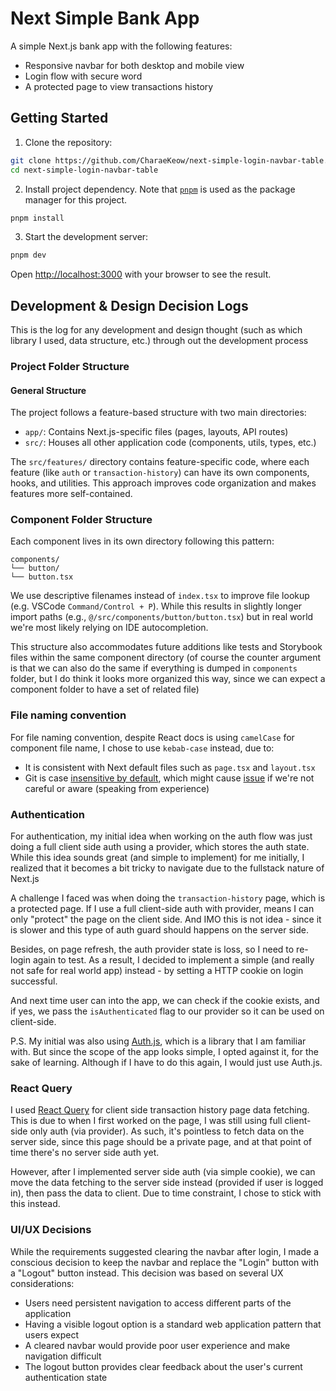 # Next Simple Bank App

A simple Next.js bank app with the following features:

- Responsive navbar for both desktop and mobile view
- Login flow with secure word
- A protected page to view transactions history

## Getting Started

1. Clone the repository:

```bash
git clone https://github.com/CharaeKeow/next-simple-login-navbar-table.git
cd next-simple-login-navbar-table
```

2. Install project dependency. Note that [`pnpm`](https://pnpm.io/) is used as the package manager for this project.

```bash
pnpm install
```

3. Start the development server:

```bash
pnpm dev
```

Open [http://localhost:3000](http://localhost:3000) with your browser to see the result.

## Development & Design Decision Logs

This is the log for any development and design thought (such as which library I used, data structure, etc.) through out the development process

### Project Folder Structure

#### General Structure

The project follows a feature-based structure with two main directories:

- `app/`: Contains Next.js-specific files (pages, layouts, API routes)
- `src/`: Houses all other application code (components, utils, types, etc.)

The `src/features/` directory contains feature-specific code, where each feature (like `auth` or `transaction-history`) can have its own components, hooks, and utilities. This approach improves code organization and makes features more self-contained.

### Component Folder Structure

Each component lives in its own directory following this pattern:

```
components/
└── button/
└── button.tsx
```

We use descriptive filenames instead of `index.tsx` to improve file lookup (e.g. VSCode `Command/Control + P`). While this results in slightly longer import paths (e.g., `@/src/components/button/button.tsx`) but in real world we're most likely relying on IDE autocompletion.

This structure also accommodates future additions like tests and Storybook files within the same component directory (of course the counter argument is that we can also do the same if everything is dumped in `components` folder, but I do think it looks more organized this way, since we can expect a component folder to have a set of related file)

### File naming convention

For file naming convention, despite React docs is using `camelCase` for component file name, I chose to use `kebab-case` instead, due to:

- It is consistent with Next default files such as `page.tsx` and `layout.tsx`
- Git is case [insensitive by default](https://gitirc.eu/git-config.html), which might cause [issue](https://stackoverflow.com/questions/17683458/how-do-i-commit-case-sensitive-only-filename-changes-in-git) if we're not careful or aware (speaking from experience)

### Authentication

For authentication, my initial idea when working on the auth flow was just doing a full client side auth using a provider, which stores the auth state. While this idea sounds great (and simple to implement) for me initially, I realized that it becomes a bit tricky to navigate due to the fullstack nature of Next.js

A challenge I faced was when doing the `transaction-history` page, which is a protected page. If I use a full client-side auth with provider, means I can only "protect" the page on the client side. And IMO this is not idea - since it is slower and this type of auth guard should happens on the server side.

Besides, on page refresh, the auth provider state is loss, so I need to re-login again to test. As a result, I decided to implement a simple (and really not safe for real world app) instead - by setting a HTTP cookie on login successful.

And next time user can into the app, we can check if the cookie exists, and if yes, we pass the `isAuthenticated` flag to our provider so it can be used on client-side.

P.S. My initial was also using [Auth.js](https://authjs.dev/), which is a library that I am familiar with. But since the scope of the app looks simple, I opted against it, for the sake of learning. Although if I have to do this again, I would just use Auth.js.

### React Query

I used [React Query](https://tanstack.com/query/v5/docs/framework/react/overview) for client side transaction history page data fetching. This is due to when I first worked on the page, I was still using full client-side only auth (via provider). As such, it's pointless to fetch data on the server side, since this page should be a private page, and at that point of time there's no server side auth yet.

However, after I implemented server side auth (via simple cookie), we can move the data fetching to the server side instead (provided if user is logged in), then pass the data to client. Due to time constraint, I chose to stick with this instead.

### UI/UX Decisions

While the requirements suggested clearing the navbar after login, I made a conscious decision to keep the navbar and replace the "Login" button with a "Logout" button instead. This decision was based on several UX considerations:

- Users need persistent navigation to access different parts of the application
- Having a visible logout option is a standard web application pattern that users expect
- A cleared navbar would provide poor user experience and make navigation difficult
- The logout button provides clear feedback about the user's current authentication state
